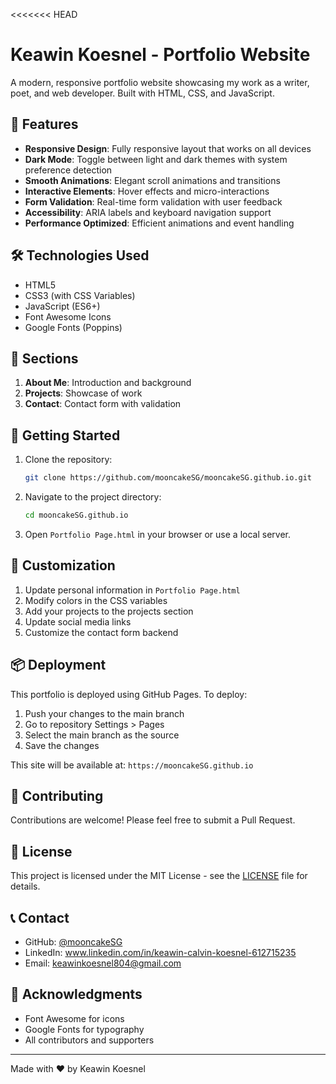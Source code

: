 <<<<<<< HEAD
# Keawin Koesnel - Portfolio Website

A modern, responsive portfolio website showcasing my work as a writer, poet, and web developer. Built with HTML, CSS, and JavaScript.

## 🌟 Features

- **Responsive Design**: Fully responsive layout that works on all devices
- **Dark Mode**: Toggle between light and dark themes with system preference detection
- **Smooth Animations**: Elegant scroll animations and transitions
- **Interactive Elements**: Hover effects and micro-interactions
- **Form Validation**: Real-time form validation with user feedback
- **Accessibility**: ARIA labels and keyboard navigation support
- **Performance Optimized**: Efficient animations and event handling

## 🛠️ Technologies Used

- HTML5
- CSS3 (with CSS Variables)
- JavaScript (ES6+)
- Font Awesome Icons
- Google Fonts (Poppins)

## 📱 Sections

1. **About Me**: Introduction and background
2. **Projects**: Showcase of work
3. **Contact**: Contact form with validation

## 🚀 Getting Started

1. Clone the repository:
   ```bash
   git clone https://github.com/mooncakeSG/mooncakeSG.github.io.git
   ```

2. Navigate to the project directory:
   ```bash
   cd mooncakeSG.github.io
   ```

3. Open `Portfolio Page.html` in your browser or use a local server.

## 🔧 Customization

1. Update personal information in `Portfolio Page.html`
2. Modify colors in the CSS variables
3. Add your projects to the projects section
4. Update social media links
5. Customize the contact form backend

## 📦 Deployment

This portfolio is deployed using GitHub Pages. To deploy:

1. Push your changes to the main branch
2. Go to repository Settings > Pages
3. Select the main branch as the source
4. Save the changes

This site will be available at: `https://mooncakeSG.github.io`

## 🤝 Contributing

Contributions are welcome! Please feel free to submit a Pull Request.

## 📄 License

This project is licensed under the MIT License - see the [LICENSE](LICENSE) file for details.

## 📞 Contact

- GitHub: [@mooncakeSG](https://github.com/mooncakeSG)
- LinkedIn: www.linkedin.com/in/keawin-calvin-koesnel-612715235
- Email: keawinkoesnel804@gmail.com

## 🙏 Acknowledgments

- Font Awesome for icons
- Google Fonts for typography
- All contributors and supporters

---

Made with ❤️ by Keawin Koesnel
